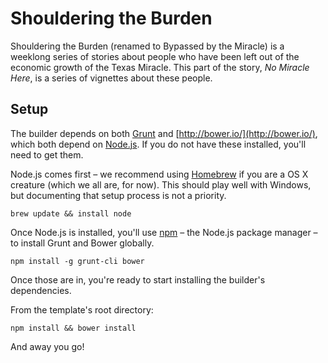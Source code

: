 # Shouldering the Burden

Shouldering the Burden (renamed to Bypassed by the Miracle) is a weeklong series of stories about people who have been left out of the economic growth of the Texas Miracle. This part of the story, *No Miracle Here*, is a series of vignettes about these people.

## Setup

The builder depends on both [Grunt](http://gruntjs.com/) and [http://bower.io/](http://bower.io/), which both depend on [Node.js](http://nodejs.org/). If you do not have these installed, you'll need to get them.

Node.js comes first – we recommend using [Homebrew](http://brew.sh/) if you are a OS X creature (which we all are, for now). This should play well with Windows, but documenting that setup process is not a priority.

`brew update && install node`

Once Node.js is installed, you'll use [npm](https://www.npmjs.org/) – the Node.js package manager – to install Grunt and Bower globally.

`npm install -g grunt-cli bower`

Once those are in, you're ready to start installing the builder's dependencies.

From the template's root directory:

`npm install && bower install`

And away you go!
